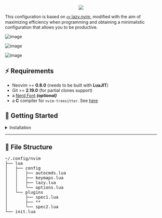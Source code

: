 <div align="center">
  <img src="https://github.com/JoseMRodriguezM/NvimDotfiles/assets/76118394/6819687e-a31a-487d-8bc7-dda05e91cbc4">
</div>

This configuration is based on [💤 lazy.nvim](https://github.com/folke/lazy.nvim), modified with the aim of maximizing efficiency when programming and obtaining a minimalistic configuration that allows you to be productive.

![image](https://github.com/JoseMRodriguezM/NvimDotfiles/assets/76118394/3374d559-f48e-451b-bac6-db09ad491398)

![image](https://github.com/JoseMRodriguezM/NvimDotfiles/assets/76118394/3082ba00-c997-406d-9095-d50badd5575d)

![image](https://github.com/JoseMRodriguezM/NvimDotfiles/assets/76118394/6b4d9fbf-c3ee-4b85-a4e9-7d24b155085c)


## ⚡️ Requirements

- Neovim >= **0.8.0** (needs to be built with **LuaJIT**)
- Git >= **2.19.0** (for partial clones support)
- a [Nerd Font](https://www.nerdfonts.com/) **_(optional)_**
- a **C** compiler for `nvim-treesitter`. See [here](https://github.com/nvim-treesitter/nvim-treesitter#requirements)

## 🚀 Getting Started


</details>

<details><summary>Installation </summary>

- Make a backup of your current Neovim files:

  ```sh
  mv ~/.config/nvim ~/.config/nvim.bak
  mv ~/.local/share/nvim ~/.local/share/nvim.bak
  ```

- Clone the repositori

  ```sh
  git clone https://github.com/JoseMRodriguezM/NvimDotfiles.git ~/.config/nvim
  ```

- Remove the `.git` folder, so you can add it to your own repo later

  ```sh
  rm -rf ~/.config/nvim/.git
  ```

- Start Neovim!

  ```sh
  nvim
  ```

</details>

---

## 📂 File Structure

<pre>
~/.config/nvim
├── lua
│   ├── config
│   │   ├── autocmds.lua
│   │   ├── keymaps.lua
│   │   ├── lazy.lua
│   │   └── options.lua
│   └── plugins
│       ├── spec1.lua
│       ├── **
│       └── spec2.lua
└── init.lua
</pre>

